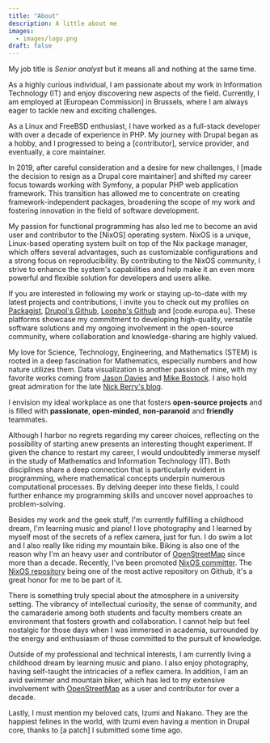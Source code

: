 ```yaml
---
title: "About"
description: A little about me
images:
  - images/logo.png
draft: false
---
```


My job title is *Senior analyst* but it means all and nothing at the
same time.

As a highly curious individual, I am passionate about my work in Information Technology (IT) and enjoy discovering new
aspects of the field. Currently, I am employed at [European Commission] in Brussels, where I am always eager to tackle
new and exciting challenges.

As a Linux and FreeBSD enthusiast, I have worked as a full-stack developer with over a decade of experience in PHP. My
journey with Drupal began as a hobby, and I progressed to being a [contributor], service provider, and eventually, a
core maintainer.

In 2019, after careful consideration and a desire for new challenges, I [made the decision to resign as a Drupal core
maintainer] and shifted my career focus towards working with Symfony, a popular PHP web application framework. This
transition has allowed me to concentrate on creating framework-independent packages, broadening the scope of my work and
fostering innovation in the field of software development.

My passion for functional programming has also led me to become an avid user and contributor to the [NixOS] operating
system. NixOS is a unique, Linux-based operating system built on top of the Nix package manager, which offers several
advantages, such as customizable configurations and a strong focus on reproducibility. By contributing to the NixOS
community, I strive to enhance the system's capabilities and help make it an even more powerful and flexible solution
for developers and users alike.

If you are interested in following my work or staying up-to-date with my latest projects and contributions, I invite you
to check out my profiles on [Packagist], [Drupol's Github], [Loophp's Github] and [code.europa.eu]. These platforms
showcase my commitment to developing high-quality, versatile software solutions and my ongoing involvement in the
open-source community, where collaboration and knowledge-sharing are highly valued.

My love for Science, Technology, Engineering, and Mathematics (STEM) is rooted in a deep fascination for Mathematics,
especially numbers and how nature utilizes them. Data visualization is another passion of mine, with my favorite works
coming from [Jason Davies] and [Mike Bostock]. I also hold great admiration for the late [Nick Berry's blog].

I envision my ideal workplace as one that fosters **open-source projects** and is filled with **passionate**,
**open-minded**, **non-paranoid** and **friendly** teammates.

Although I harbor no regrets regarding my career choices, reflecting on the possibility of starting anew presents an
interesting thought experiment. If given the chance to restart my career, I would undoubtedly immerse myself in the
study of Mathematics and Information Technology (IT). Both disciplines share a deep connection that is particularly
evident in programming, where mathematical concepts underpin numerous computational processes. By delving deeper into
these fields, I could further enhance my programming skills and uncover novel approaches to problem-solving.

Besides my work and the geek stuff, I'm currently fulfilling a
childhood dream, I'm learning music and piano! I love photography and I
learned by myself most of the secrets of a reflex camera, just for fun.
I do swim a lot and I also really like riding my mountain bike. Biking
is also one of the reason why I'm an heavy user and contributor of
[OpenStreetMap] since more than a decade. Recently, I've been promoted [NixOS
committer][nixpkgs committer]. The [NixOS repository][NixOS repository] being
one of the most active repository on Github, it's a great honor for me to be
part of it.

There is something truly special about the atmosphere in a university setting. The vibrancy of intellectual curiosity,
the sense of community, and the camaraderie among both students and faculty members create an environment that fosters
growth and collaboration. I cannot help but feel nostalgic for those days when I was immersed in academia, surrounded by
the energy and enthusiasm of those committed to the pursuit of knowledge.

Outside of my professional and technical interests, I am currently living a childhood dream by learning music and piano.
I also enjoy photography, having self-taught the intricacies of a reflex camera. In addition, I am an avid swimmer and
mountain biker, which has led to my extensive involvement with [OpenStreetMap] as a user and contributor for over a
decade.

Lastly, I must mention my beloved cats, Izumi and Nakano. They are the happiest felines in the world, with Izumi even
having a mention in Drupal core, thanks to [a patch] I submitted some time ago.

[the European Commission]: https://ec.europa.eu
[a couple of modules]: https://drupal.org/u/pol
[resigning from being Drupal core maintainer]: https://www.drupal.org/project/drupal/issues/3089877
[Packagist]: https://packagist.org/packages/drupol/
[Drupol's Github]: https://github.com/drupol/
[Loophp's Github]: https://github.com/loophp/
[Jason Davies]: https://www.jasondavies.com/
[His bl.ocks]: https://bl.ocks.org/jasondavies
[Mike Bostock]: https://bost.ocks.org/mike/
[1]: https://bl.ocks.org/mbostock
[Nick Berry's blog]: http://datagenetics.com/
[OpenStreetMap]: https://www.openstreetmap.org/
[a patch I did some times ago]: https://api.drupal.org/api/drupal/modules%21system%21system.api.php/function/hook_system_theme_engine_info/7.x
[nixpkgs committer]: https://github.com/orgs/NixOS/teams/nixpkgs-committers?query=drupol
[NixOS repository]: https://github.com/NixOS
